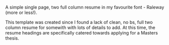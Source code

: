 A simple single page, two full column resume in my favourite font - Raleway
(more or less!).

This template was created since I found a lack of clean, no bs, full two column resume for somewith with lots of details to add.  At this time, the resume headings are specifically catered towards applying for a Masters thesis.
